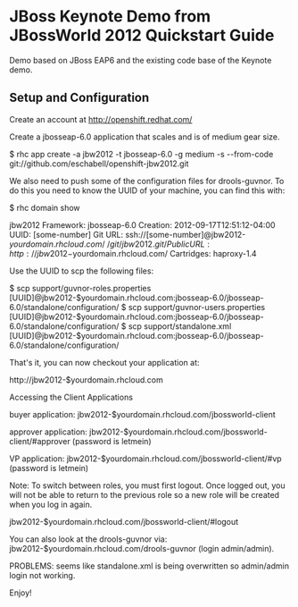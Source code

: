 JBoss Keynote Demo from JBossWorld 2012 Quickstart Guide
========================================================

Demo based on JBoss EAP6 and the existing code base of the Keynote demo.

Setup and Configuration
-----------------------
Create an account at http://openshift.redhat.com/

Create a jbosseap-6.0 application that scales and is of medium gear size.

$ rhc app create -a jbw2012 -t jbosseap-6.0 -g medium -s --from-code git://github.com/eschabell/openshift-jbw2012.git

We also need to push some of the configuration files for drools-guvnor. To do this you need to know the UUID of your machine, you
can find this with:

$ rhc domain show

jbw2012
    Framework: jbosseap-6.0
     Creation: 2012-09-17T12:51:12-04:00
         UUID: [some-number]
      Git URL: ssh://[some-number]@jbw2012-$yourdomain.rhcloud.com/~/git/jbw2012.git/
   Public URL: http://jbw2012-$yourdomain.rhcloud.com/
   Cartridges:
       haproxy-1.4

Use the UUID to scp the following files:

$ scp support/guvnor-roles.properties [UUID]@jbw2012-$yourdomain.rhcloud.com:jbosseap-6.0/jbosseap-6.0/standalone/configuration/
$ scp support/guvnor-users.properties [UUID]@jbw2012-$yourdomain.rhcloud.com:jbosseap-6.0/jbosseap-6.0/standalone/configuration/
$ scp support/standalone.xml [UUID]@jbw2012-$yourdomain.rhcloud.com:jbosseap-6.0/jbosseap-6.0/standalone/configuration/

That's it, you can now checkout your application at:

http://jbw2012-$yourdomain.rhcloud.com

Accessing the Client Applications

buyer application: jbw2012-$yourdomain.rhcloud.com/jbossworld-client

approver application: jbw2012-$yourdomain.rhcloud.com/jbossworld-client/#approver  (password is letmein)

VP application: jbw2012-$yourdomain.rhcloud.com/jbossworld-client/#vp    (password is letmein)

Note: To switch between roles, you must first logout. Once logged out, you will not be able to return to the previous role so a new
role will be created when you log in again.  

jbw2012-$yourdomain.rhcloud.com/jbossworld-client/#logout

You can also look at the drools-guvnor via: jbw2012-$yourdomain.rhcloud.com/drools-guvnor (login admin/admin).

PROBLEMS: seems like standalone.xml is being overwritten so admin/admin login not working.

Enjoy!

